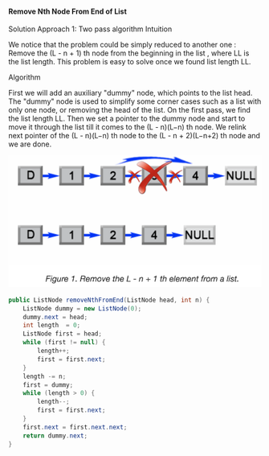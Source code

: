 #### Remove Nth Node From End of List
Solution
Approach 1: Two pass algorithm
Intuition

We notice that the problem could be simply reduced to another one : Remove the (L - n + 1) th node from the beginning in the list , where LL is the list length. This problem is easy to solve once we found list length LL.

Algorithm

First we will add an auxiliary "dummy" node, which points to the list head. The "dummy" node is used to simplify some corner cases such as a list with only one node, or removing the head of the list. On the first pass, we find the list length LL. Then we set a pointer to the dummy node and start to move it through the list till it comes to the (L - n)(L−n) th node. We relink next pointer of the (L - n)(L−n) th node to the (L - n + 2)(L−n+2) th node and we are done.

![NodeList](img/NodeList.png)

```java
public ListNode removeNthFromEnd(ListNode head, int n) {
    ListNode dummy = new ListNode(0);
    dummy.next = head;
    int length  = 0;
    ListNode first = head;
    while (first != null) {
        length++;
        first = first.next;
    }
    length -= n;
    first = dummy;
    while (length > 0) {
        length--;
        first = first.next;
    }
    first.next = first.next.next;
    return dummy.next;
}
```